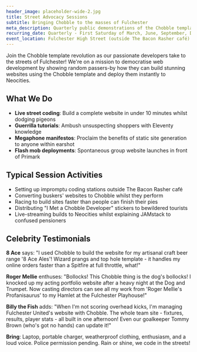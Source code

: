 ```yaml
---
header_image: placeholder-wide-2.jpg
title: Street Advocacy Sessions
subtitle: Bringing Chobble to the masses of Fulchester
meta_description: Quarterly public demonstrations of the Chobble template in Fulchester city centre
recurring_date: Quarterly - First Saturday of March, June, September, December
event_location: Fulchester High Street (outside The Bacon Rasher café)
---
```


Join the Chobble template revolution as our passionate developers take to the streets of Fulchester! We're on a mission to democratise web development by showing random passers-by how they can build stunning websites using the Chobble template and deploy them instantly to Neocities.

## What We Do

- **Live street coding**: Build a complete website in under 10 minutes whilst dodging pigeons
- **Guerrilla tutorials**: Ambush unsuspecting shoppers with Eleventy knowledge
- **Megaphone manifestos**: Proclaim the benefits of static site generation to anyone within earshot
- **Flash mob deployments**: Spontaneous group website launches in front of Primark

## Typical Session Activities

- Setting up impromptu coding stations outside The Bacon Rasher café
- Converting buskers' websites to Chobble whilst they perform
- Racing to build sites faster than people can finish their pies
- Distributing "I Met a Chobble Developer" stickers to bewildered tourists
- Live-streaming builds to Neocities whilst explaining JAMstack to confused pensioners

## Celebrity Testimonials

**8 Ace** says: "I used Chobble to build the website for my artisanal craft beer range '8 Ace Ales'! Wizard prangs and top hole template - it handles my online orders faster than a Spitfire at full throttle, what!"

**Roger Mellie** enthuses: "Bollocks! This Chobble thing is the dog's bollocks! I knocked up my acting portfolio website after a heavy night at the Dog and Trumpet. Now casting directors can see all my work from 'Roger Mellie's Profanisaurus' to my Hamlet at the Fulchester Playhouse!"

**Billy the Fish** adds: "When I'm not scoring overhead kicks, I'm managing Fulchester United's website with Chobble. The whole team site - fixtures, results, player stats - all built in one afternoon! Even our goalkeeper Tommy Brown (who's got no hands) can update it!"

**Bring**: Laptop, portable charger, weatherproof clothing, enthusiasm, and a loud voice. Police permission pending. Rain or shine, we code in the streets!